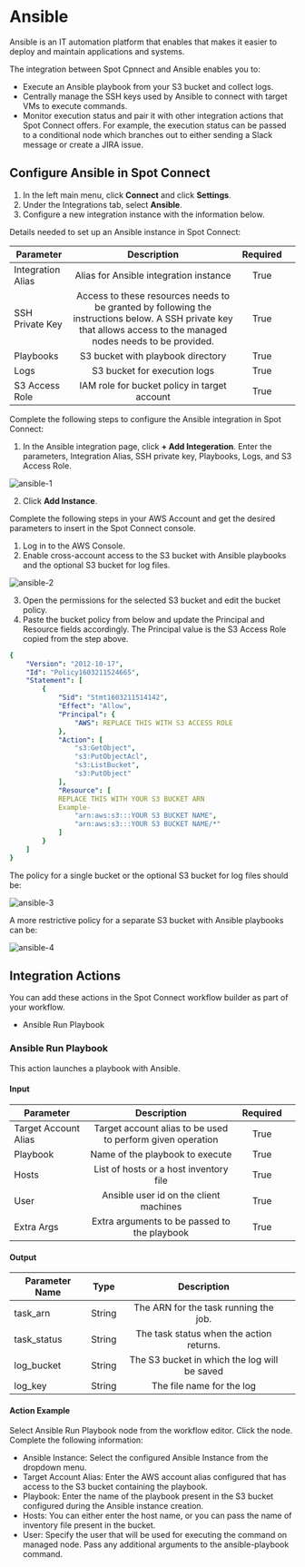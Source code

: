 # Ansible

Ansible is an IT automation platform that enables that makes it easier to deploy and maintain applications and systems.  

The integration between Spot Cpnnect and Ansible enables you to: 

* Execute an Ansible playbook from your S3 bucket and collect logs. 
* Centrally manage the SSH keys used by Ansible to connect with target VMs to execute commands. 
* Monitor execution status and pair it with other integration actions that Spot Connect offers. For example, the execution status can be passed to a conditional node which branches out to either sending a Slack message or create a JIRA issue. 

## Configure Ansible in Spot Connect  

1. In the left main menu, click **Connect** and click **Settings**. 
2. Under the Integrations tab, select **Ansible**.  
3. Configure a new integration instance with the information below. 

Details needed to set up an Ansible instance in Spot Connect: 

|       Parameter         |                                                                                 Description                                                                             |      Required  |   |
|-------------------------|:-----------------------------------------------------------------------------------------------------------------------------------------------------------------------:|:--------------:|---|
|      Integration Alias  |     Alias for Ansible integration instance                                                                                                                              |     True       |   |
|      SSH Private Key    |     Access to these resources needs to be granted by following the instructions below. A SSH private key that allows access to the managed nodes needs to be provided.  |     True       |   |
|      Playbooks          |     S3 bucket with playbook directory                                                                                                                                   |     True       |   |
|      Logs               |     S3 bucket for execution logs                                                                                                                                        |     True       |   |
|      S3 Access Role     |     IAM role for bucket policy in target account                                                                                                                        |     True       |   |

Complete the following steps to configure the Ansible integration in Spot Connect: 

1. In the Ansible integration page, click **+ Add Integeration**. Enter the parameters, Integration Alias, SSH private key, Playbooks, Logs, and S3 Access Role.

![ansible-1](https://github.com/spotinst/help/assets/106514736/3412eeb1-537f-4ed5-8b84-26928205b59c)

2. Click **Add Instance**.

Complete the following steps in your AWS Account and get the desired parameters to insert in the Spot Connect console. 

1. Log in to the AWS Console. 
2. Enable cross-account access to the S3 bucket with Ansible playbooks and the optional S3 bucket for log files.   

![ansible-2](https://github.com/spotinst/help/assets/106514736/2db4f247-23b5-41dc-b1e9-011c0b060508)

3. Open the permissions for the selected S3 bucket and edit the bucket policy. 
4. Paste the bucket policy from below and update the Principal and Resource fields accordingly. The Principal value is the S3 Access Role copied from the step above.

```yaml
{
    "Version": "2012-10-17",
    "Id": "Policy1603211524665",
    "Statement": [
        {
            "Sid": "Stmt1603211514142",
            "Effect": "Allow",
            "Principal": {
                "AWS": REPLACE THIS WITH S3 ACCESS ROLE
            },
            "Action": [
                "s3:GetObject",
                "s3:PutObjectAcl",
                "s3:ListBucket",
                "s3:PutObject"
            ],
            "Resource": [
            REPLACE THIS WITH YOUR S3 BUCKET ARN
            Example-
                "arn:aws:s3:::YOUR S3 BUCKET NAME",
                "arn:aws:s3:::YOUR S3 BUCKET NAME/*"
            ]
        }
    ]
}
```

The policy for a single bucket or the optional S3 bucket for log files should be: 

![ansible-3](https://github.com/spotinst/help/assets/106514736/f75f22e1-3182-439d-b1e2-37ad716535f2)
 

A more restrictive policy for a separate S3 bucket with Ansible playbooks can be: 

![ansible-4](https://github.com/spotinst/help/assets/106514736/0524c3f6-9b0f-44ad-8539-2596040ad5ff)


## Integration Actions 

You can add these actions in the Spot Connect workflow builder as part of your workflow. 

* Ansible Run Playbook

### Ansible Run Playbook 

This action launches a playbook with Ansible. 

#### Input

|       Parameter            |                             Description                         |      Required  |   |
|----------------------------|:---------------------------------------------------------------:|:--------------:|---|
|      Target Account Alias  |     Target account alias to be used to perform given operation  |     True       |   |
|      Playbook              |     Name of the playbook to execute                             |     True       |   |
|      Hosts                 |     List of hosts or a host inventory file                      |     True       |   |
|      User                  |     Ansible user id on the client machines                      |     True       |   |
|      Extra Args            |     Extra arguments to be passed to the playbook                |     True       |   |

#### Output

|       Parameter Name  |       Type  |                      Description                  |   |
|-----------------------|:-----------:|:-------------------------------------------------:|---|
|      task_arn         |     String  |     The ARN for the task running the job.         |   |
|      task_status      |     String  |     The task status when the action returns.      |   |
|      log_bucket       |     String  |     The S3 bucket in which the log will be saved  |   |
|      log_key          |     String  |     The file name for the log                     |   |

#### Action Example 

Select Ansible Run Playbook node from the workflow editor. Click the node.  Complete the following information:  

* Ansible Instance: Select the configured Ansible Instance from the dropdown menu. 
* Target Account Alias: Enter the AWS account alias configured that has access to the S3 bucket containing the playbook. 
* Playbook: Enter the name of the playbook present in the S3 bucket configured during the Ansible instance creation. 
* Hosts: You can either enter the host name, or you can pass the name of inventory file present in the bucket. 
* User: Specify the user that will be used for executing the command on managed node. 
  Pass any additional arguments to the ansible-playbook command. 

